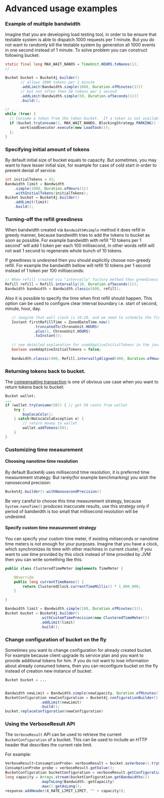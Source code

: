 # Advanced usage examples

### Example of multiple bandwidth

Imagine that you are developing load testing tool, in order to be ensure that testable system is able to dispatch 1000 requests per 1 minute.
But you do not want to randomly kill the testable system by generation all 1000 events in one second instead of 1 minute. 
To solve problem you can construct following bucket:
```java
static final long MAX_WAIT_NANOS = TimeUnit.HOURS.toNanos(1);
// ...

Bucket bucket = Bucket4j.builder()
       // allows 1000 tokens per 1 minute
       .addLimit(Bandwidth.simple(1000, Duration.ofMinutes(1)))
       // but not often then 50 tokens per 1 second
       .addLimit(Bandwidth.simple(50, Duration.ofSeconds(1)))
       .build();

// ...
while (true) {
  // Consume a token from the token bucket.  If a token is not available this method will block until the refill adds one to the bucket.
  if (bucket.tryConsume(1, MAX_WAIT_NANOS, BlockingStrategy.PARKING)) {
       workloadExecutor.execute(new LoadTask());
  };
}
```

### Specifying initial amount of tokens
By default initial size of bucket equals to capacity. 
But sometimes, you may want to have lesser initial size, for example for case of cold start in order to prevent denial of service: 

```java
int initialTokens = 42;
Bandwidth limit = Bandwidth
    .simple(1000, Duration.ofHours(1))
    .withInitialTokens(initialTokens);
Bucket bucket = Bucket4j.builder()
    .addLimit(limit)
    .build();
```

### Turning-off the refill greediness
When bandwidth created via ```Bandwidth#simple``` method  it does refill in greedy manner, because bandwidth tries to add the tokens to bucket as soon as possible.
For example bandwidth with refill "10 tokens per 1 second" will add 1 token per each 100 millisecond,
in other words refill will not wait 1 second to regenerate whole bunch of 10 tokens.

If greediness is undesired then you should explicitly choose non-greedy refill.
For example the bandwidth bellow will refill 10 tokens per 1 second instead of 1 token per 100 milliseconds:
```java
// When refill created via "intervally" factory method then greediness is turned-off.
Refill refill = Refill.intervally(10, Duration.ofSeconds(1));
Bandwidth bandwidth = Bandwidth.classic(600, refill);
```

Also it is possible to specify the time when first refill should happen. 
This option can be used to configure clear interval boundary i.e. start of second, minute, hour, day.
```java
   // imagine that wall clock is 16:20, and we need to schedule the first refill to 17:00
   Instant firstRefillTime = ZonedDateTime.now()
             .truncatedTo(ChronoUnit.HOURS)
             .plus(1, ChronoUnit.HOURS)
             .toInstant();
   
   // see detailed explanation for useAdaptiveInitialTokens in the javadocs for 'intervallyAligned' method 
   boolean useAdaptiveInitialTokens = false;
   
   Bandwidth.classic(400, Refill.intervallyAligned(400, Duration.ofHours(1), firstRefillTime, useAdaptiveInitialTokens));
```


### Returning tokens back to bucket.
The [compensating transaction](https://en.wikipedia.org/wiki/Compensating_transaction) is one of obvious use case when you want to return tokens back to bucket:
```java
Bucket wallet;
...
if (wallet.tryConsume(50)) { // get 50 cents from wallet
    try {
        buyCocaCola();
    } catch(NoCocaColaException e) {
        // return money to wallet
        wallet.addTokens(50);
    } 
}
```

### Customizing time measurement
#### Choosing nanotime time resolution
By default Bucket4j uses millisecond time resolution, it is preferred time measurement strategy. 
But rarely(for example benchmarking) you wish the nanosecond precision:
``` java
Bucket4j.builder().withNanosecondPrecision()
```
Be very careful to choose this time measurement strategy, because ```System.nanoTime()``` produces inaccurate results, 
use this strategy only if period of bandwidth is too small that millisecond resolution will be undesired.
   
#### Specify custom time measurement strategy
You can specify your custom time meter, if existing miliseconds or nanotime time meters is not enough for your purposes.
Imagine that you have a clock, which synchronizes its time with other machines in current cluster,
if you want to use time provided by this clock instead of time provided by JVM then you can write something like this:

```java
public class ClusteredTimeMeter implements TimeMeter {

    @Override
    public long currentTimeNanos() {
        return ClusteredClock.currentTimeMillis() * 1_000_000;
    }

}

Bandwidth limit = Bandwidth.simple(100, Duration.ofMinutes(1));
Bucket bucket = Bucket4j.builder()
                .withCustomTimePrecision(new ClusteredTimeMeter())
                .addLimit(limit)
                .build();
```

### Change configuration of bucket on the fly
Sometimes you want to change configuration for already created bucket.
For example because client upgrade its service plan and you want to provide additional tokens for him.
If you do not want to lose information about already consumed tokens,
then you can reconfigure bucket on the fly instead of creation new instance of bucket:
```java
Bucket bucket = ...


Bandwidth newLimit = Bandwidth.simple(newCapacity, Duration.ofMinutes(1));
BucketConfiguration newConfiguration = Bucket4j.configurationBuilder()
                .addLimit(newLimit)
                .build();
bucket.replaceConfiguration(newConfiguration)
```

### Using the VerboseResult API

The `VerboseResult` API can be used to retrieve the current `BucketConfiguration` of a bucket.  This
can be used to include an HTTP header that describes the current rate limit.

For example:

```java
VerboseResult<ConsumptionProbe> verboseResult = bucket.asVerbose().tryConsumeAndReturnRemaining(numberOfTokens);
ConsumptionProbe probe = verboseResult.getValue();
BucketConfiguration bucketConfiguration = verboseResult.getConfiguration();
long capacity = Arrays.stream(bucketConfiguration.getBandwidths())
                .mapToLong(Bandwidth::getCapacity)
                .max().getAsLong();
response.addHeader(X_RATE_LIMIT_LIMIT, "" + capacity));
```
